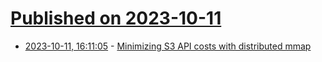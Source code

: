 # [Published on 2023-10-11](index.md)

* [2023-10-11, 16:11:05](https://lobste.rs/s/bpio3p/minimizing_s3_api_costs_with_distributed) - [Minimizing S3 API costs with distributed mmap](https://www.warpstream.com/blog/minimizing-s3-api-costs-with-distributed-mmap)
